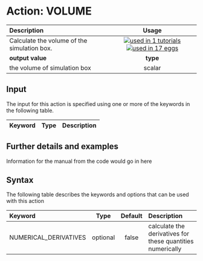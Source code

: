 # Action: VOLUME

| Description    | Usage |
|:--------|:--------:|
| Calculate the volume of the simulation box. | [![used in 1 tutorials](https://img.shields.io/badge/tutorials-1-green.svg)](https://www.plumed-tutorials.org/browse.html?search=VOLUME)[![used in 17 eggs](https://img.shields.io/badge/nest-17-green.svg)](https://www.plumed-nest.org/browse.html?search=VOLUME)|
 | **output value** | **type** |
| the volume of simulation box | scalar |

## Input

The input for this action is specified using one or more of the keywords in the following table.

| Keyword |  Type | Description |
|:--------|:------:|:-----------|


## Further details and examples 
Information for the manual from the code would go in here 
## Syntax 
The following table describes the keywords and options that can be used with this action 

| Keyword | Type | Default | Description |
|:-------|:----:|:-------:|:-----------|
| NUMERICAL_DERIVATIVES | optional | false |  calculate the derivatives for these quantities numerically |
